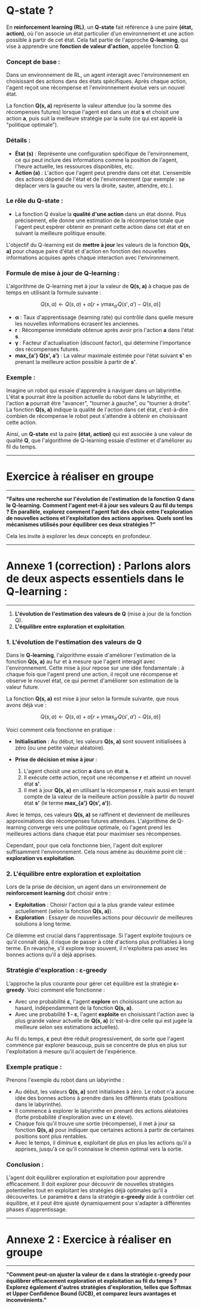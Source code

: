 # Q-state ?

En **reinforcement learning (RL)**, un **Q-state** fait référence à une paire **(état, action)**, où l'on associe un état particulier d'un environnement et une action possible à partir de cet état. Cela fait partie de l'approche **Q-learning**, qui vise à apprendre une **fonction de valeur d'action**, appelée fonction **Q**.

### Concept de base :
Dans un environnement de RL, un agent interagit avec l'environnement en choisissant des actions dans des états spécifiques. Après chaque action, l'agent reçoit une récompense et l'environnement évolue vers un nouvel état.

La fonction **Q(s, a)** représente la valeur attendue (ou la somme des récompenses futures) lorsque l'agent est dans un état **s** et choisit une action **a**, puis suit la meilleure stratégie par la suite (ce qui est appelé la "politique optimale").

### Détails :

- **État (s)** : Représente une configuration spécifique de l'environnement, ce qui peut inclure des informations comme la position de l'agent, l'heure actuelle, les ressources disponibles, etc.
- **Action (a)** : L'action que l'agent peut prendre dans cet état. L'ensemble des actions dépend de l'état et de l'environnement (par exemple : se déplacer vers la gauche ou vers la droite, sauter, attendre, etc.).

### Le rôle du Q-state :
- La fonction Q évalue la **qualité d'une action** dans un état donné. Plus précisément, elle donne une estimation de la récompense totale que l'agent peut espérer obtenir en prenant cette action dans cet état et en suivant la meilleure politique ensuite.
  
L'objectif du Q-learning est de **mettre à jour** les valeurs de la fonction **Q(s, a)** pour chaque paire d'état et d'action en fonction des nouvelles informations acquises après chaque interaction avec l'environnement.

### Formule de mise à jour de Q-learning :
L'algorithme de Q-learning met à jour la valeur de **Q(s, a)** à chaque pas de temps en utilisant la formule suivante :

$$Q(s, a) \leftarrow Q(s, a) + \alpha \left[ r + \gamma \max_{a'} Q(s', a') - Q(s, a) \right]$$

- **α** : Taux d'apprentissage (learning rate) qui contrôle dans quelle mesure les nouvelles informations écrasent les anciennes.
- **r** : Récompense immédiate obtenue après avoir pris l'action **a** dans l'état **s**.
- **γ** : Facteur d'actualisation (discount factor), qui détermine l'importance des récompenses futures.
- **max_{a'} Q(s', a')** : La valeur maximale estimée pour l'état suivant **s'** en prenant la meilleure action possible à partir de **s'**.

### Exemple :
Imagine un robot qui essaie d'apprendre à naviguer dans un labyrinthe. L'état **s** pourrait être la position actuelle du robot dans le labyrinthe, et l'action **a** pourrait être "avancer", "tourner à gauche", ou "tourner à droite". La fonction **Q(s, a)** indique la qualité de l'action dans cet état, c'est-à-dire combien de récompense le robot peut s'attendre à obtenir en choisissant cette action.

Ainsi, un **Q-state** est la paire **(état, action)** qui est associée à une valeur de qualité **Q**, que l'algorithme de Q-learning essaie d'estimer et d'améliorer au fil du temps.

-----------------------------------
# Exercice à réaliser en groupe
-----------------------------------

**"Faites une recherche sur l'évolution de l'estimation de la fonction Q dans le Q-learning. Comment l'agent met-il à jour ses valeurs Q au fil du temps ? En parallèle, explorez comment l'agent fait des choix entre l'exploration de nouvelles actions et l'exploitation des actions apprises. Quels sont les mécanismes utilisés pour équilibrer ces deux stratégies ?"**

Cela les invite à explorer les deux concepts en profondeur.

------------------
# Annexe 1 (correction) : Parlons alors de deux aspects essentiels dans le **Q-learning** : 
------------------

1. **L'évolution de l'estimation des valeurs de Q** (mise à jour de la fonction Q).
2. **L'équilibre entre exploration et exploitation**.

### 1. L'évolution de l'estimation des valeurs de Q

Dans le **Q-learning**, l'algorithme essaie d'améliorer l'estimation de la fonction **Q(s, a)** au fur et à mesure que l'agent interagit avec l'environnement. Cette mise à jour repose sur une idée fondamentale : à chaque fois que l'agent prend une action, il reçoit une récompense et observe le nouvel état, ce qui permet d'améliorer son estimation de la valeur future.

La fonction **Q(s, a)** est mise à jour selon la formule suivante, que nous avons déjà vue :

$$Q(s, a) \leftarrow Q(s, a) + \alpha \left[ r + \gamma \max_{a'} Q(s', a') - Q(s, a) \right]$$

Voici comment cela fonctionne en pratique :

- **Initialisation** : Au début, les valeurs **Q(s, a)** sont souvent initialisées à zéro (ou une petite valeur aléatoire).
  
- **Prise de décision et mise à jour** :
  1. L'agent choisit une action **a** dans un état **s**.
  2. Il exécute cette action, reçoit une récompense **r** et atteint un nouvel état **s'**.
  3. Il met à jour **Q(s, a)** en utilisant la récompense **r**, mais aussi en tenant compte de la valeur de la meilleure action possible à partir du nouvel état **s'** (le terme **max_{a'} Q(s', a')**).

Avec le temps, ces valeurs **Q(s, a)** se raffinent et deviennent de meilleures approximations des récompenses futures attendues. L'algorithme de Q-learning converge vers une politique optimale, où l'agent prend les meilleures actions dans chaque état pour maximiser ses récompenses.

Cependant, pour que cela fonctionne bien, l'agent doit explorer suffisamment l'environnement. Cela nous amène au deuxième point clé : **exploration vs exploitation**.

### 2. L'équilibre entre exploration et exploitation

Lors de la prise de décision, un agent dans un environnement de **reinforcement learning** doit choisir entre :

- **Exploitation** : Choisir l'action qui a la plus grande valeur estimée actuellement (selon la fonction **Q(s, a)**).
- **Exploration** : Essayer de nouvelles actions pour découvrir de meilleures solutions à long terme.

Ce dilemme est crucial dans l'apprentissage. Si l'agent exploite toujours ce qu'il connaît déjà, il risque de passer à côté d'actions plus profitables à long terme. En revanche, s'il explore trop souvent, il n'exploitera pas assez les bonnes actions qu'il a déjà apprises.

### Stratégie d'exploration : **ε-greedy**

L'approche la plus courante pour gérer cet équilibre est la stratégie **ε-greedy**. Voici comment elle fonctionne :

- Avec une probabilité **ε**, l'agent **explore** en choisissant une action au hasard, indépendamment de la fonction **Q(s, a)**.
- Avec une probabilité **1 - ε**, l'agent **exploite** en choisissant l'action avec la plus grande valeur actuelle de **Q(s, a)** (c'est-à-dire celle qui est jugée la meilleure selon ses estimations actuelles).

Au fil du temps, **ε** peut être réduit progressivement, de sorte que l'agent commence par explorer beaucoup, puis se concentre de plus en plus sur l'exploitation à mesure qu'il acquiert de l'expérience.

### Exemple pratique :
Prenons l'exemple du robot dans un labyrinthe :

- Au début, les valeurs **Q(s, a)** sont initialisées à zéro. Le robot n'a aucune idée des bonnes actions à prendre dans les différents états (positions dans le labyrinthe).
- Il commence à explorer le labyrinthe en prenant des actions aléatoires (forte probabilité d'exploration avec un **ε** élevé).
- Chaque fois qu'il trouve une sortie (récompense), il met à jour sa fonction **Q(s, a)** pour indiquer que certaines actions à partir de certaines positions sont plus rentables.
- Avec le temps, il diminue **ε**, exploitant de plus en plus les actions qu'il a apprises, jusqu'à ce qu'il connaisse le chemin optimal vers la sortie.

### Conclusion :
L'agent doit équilibrer exploration et exploitation pour apprendre efficacement. Il doit explorer pour découvrir de nouvelles stratégies potentielles tout en exploitant les stratégies déjà optimales qu'il a découvertes. Le paramètre **ε** dans la stratégie **ε-greedy** aide à contrôler cet équilibre, et il peut être ajusté dynamiquement pour s'adapter à différentes phases d'apprentissage.


------------------
# Annexe 2 : Exercice à réaliser en groupe
------------------

**"Comment peut-on ajuster la valeur de ε dans la stratégie ε-greedy pour équilibrer efficacement exploration et exploitation au fil du temps ? Explorez également d'autres stratégies d'exploration, telles que Softmax et Upper Confidence Bound (UCB), et comparez leurs avantages et inconvénients."**


